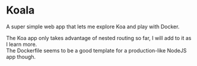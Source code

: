 # Koala

A super simple web app that lets me explore Koa and play with Docker.

The Koa app only takes advantage of nested routing so far, I will add to it as I learn more.  
The Dockerfile seems to be a good template for a production-like NodeJS app though.  

